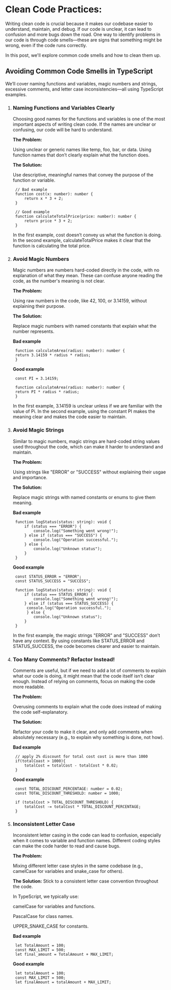 # Clean Code Practices:
Writing clean code is crucial because it makes our codebase easier to understand, maintain, and debug. If our code is unclear, it can lead to confusion and more bugs down the road. One way to identify problems in our code is through code smells—these are signs that something might be wrong, even if the code runs correctly.

In this post, we'll explore common code smells and how to clean them up. 

## Avoiding Common Code Smells in TypeScript

We’ll cover naming functions and variables, magic numbers and strings, excessive comments, and letter case inconsistencies—all using TypeScript examples.

1. ### Naming Functions and Variables Clearly
    Choosing good names for the functions and variables is one of the most important aspects of writing clean code. If the names are unclear or confusing, our code will be hard to understand.

    **The Problem:**

    Using unclear or generic names like temp, foo, bar, or data.
    Using function names that don’t clearly explain what the function does.
    
    **The Solution:**

    Use descriptive, meaningful names that convey the purpose of the function or variable.

        // Bad example
        function cost(x: number): number {
            return x * 3 + 2;
        }

        // Good example
        function calculateTotalPrice(price: number): number {
            return price * 3 + 2;
        }
    
    In the first example, cost doesn’t convey us what the function is doing. In the second example, calculateTotalPrice makes it clear that the function is calculating the total price.

2. ### Avoid Magic Numbers
    Magic numbers are numbers hard-coded directly in the code, with no explanation of what they mean. These can confuse anyone reading the code, as the number's meaning is not clear.

    **The Problem:**

    Using raw numbers in the code, like 42, 100, or 3.14159, without explaining their purpose.

    **The Solution:**

    Replace magic numbers with named constants that explain what the number represents.

    **Bad example**

        function calculateArea(radius: number): number {
        return 3.14159 * radius * radius;
        }

    **Good example**

        const PI = 3.14159;

        function calculateArea(radius: number): number {
        return PI * radius * radius;
        }

    In the first example, 3.14159 is unclear unless if we are familiar with the value of Pi. In the second example, using the constant PI makes the meaning clear and makes the code easier to maintain.

3. ### Avoid Magic Strings
    Similar to magic numbers, magic strings are hard-coded string values used throughout the code, which can make it harder to understand and maintain.

    **The Problem:**

    Using strings like "ERROR" or "SUCCESS" without explaining their usgae and importance.

    **The Solution:**

    Replace magic strings with named constants or enums to give them meaning.

    **Bad example**

        function logStatus(status: string): void {
            if (status === "ERROR") {
                console.log("Something went wrong!");
            } else if (status === "SUCCESS") {
                console.log("Operation successful.");
            } else {
                console.log("Unknown status");
            }
        }

    **Good example**

        const STATUS_ERROR = "ERROR";
        const STATUS_SUCCESS = "SUCCESS";

        function logStatus(status: string): void {
            if (status === STATUS_ERROR) {
                console.log("Something went wrong!");
            } else if (status === STATUS_SUCCESS) {
             console.log("Operation successful.");
             } else {
                console.log("Unknown status");
            }
        }

    In the first example, the magic strings "ERROR" and "SUCCESS" don’t have any context. By using constants like STATUS_ERROR and STATUS_SUCCESS, the code becomes clearer and easier to maintain.

4. ### Too Many Comments? Refactor Instead!
    Comments are useful, but if we need to add a lot of comments to explain what our code is doing, it might mean that the code itself isn’t clear enough. Instead of relying on comments, focus on making the code more readable.

    **The Problem:**

    Overusing comments to explain what the code does instead of making the code self-explanatory.

    **The Solution:**

    Refactor your code to make it clear, and only add comments when absolutely necessary (e.g., to explain why something is done, not how).

    **Bad example**

        // apply 2% discount for total cost cost is more than 1000
        if(totalCoast > 1000){
            totalCost = totalCost - totalCost * 0.02;
        }

    **Good example**

        const TOTAL_DISCOUNT_PERCENTAGE: number = 0.02;
        const TOTAL_DISCOUNT_THRESHOLD: number = 1000;

        if (totalCost > TOTAL_DISCOUNT_THRESHOLD) {
            totalCost -= totalCost * TOTAL_DISCOUNT_PERCENTAGE;
        }

5. ### Inconsistent Letter Case
    Inconsistent letter casing in the code can lead to confusion, especially when it comes to variable and function names. Different coding styles can make the code harder to read and cause bugs.

    **The Problem:**

    Mixing different letter case styles in the same codebase (e.g., camelCase for variables and snake_case for others).

    **The Solution:**
    Stick to a consistent letter case convention throughout the code. 

    In TypeScript, we typically use:

    camelCase for variables and functions.

    PascalCase for class names.

    UPPER_SNAKE_CASE for constants.

    **Bad example**

        let TotalAmount = 100;
        const MAX_LIMIT = 500;
        let final_amount = TotalAmount + MAX_LIMIT;

    **Good example**

        let totalAmount = 100;
        const MAX_LIMIT = 500;
        let finalAmount = totalAmount + MAX_LIMIT;

